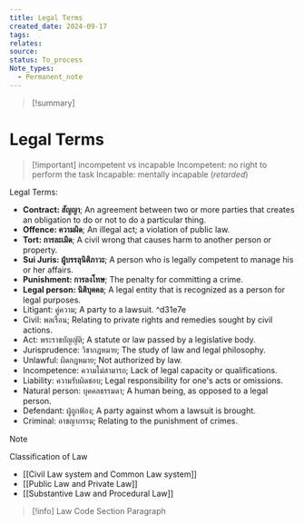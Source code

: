 ```yaml
---
title: Legal Terms
created_date: 2024-09-17
tags: 
relates: 
source: 
status: To_process
Note_types:
  - Permanent_note
---
```

> [!summary]
> 

# Legal Terms

> [!important] incompetent vs incapable
>  Incompetent: no right to perform the task
>  Incapable: mentally incapable (_retarded_)

Legal Terms:
- **Contract: สัญญา**; An agreement between two or more parties that creates an obligation to do or not to do a particular thing.
- **Offence: ความผิด**; An illegal act; a violation of public law.
- **Tort: การละเมิด**; A civil wrong that causes harm to another person or property.
- **Sui Juris: ผู้บรรลุนิติภาวะ**; A person who is legally competent to manage his or her affairs. 
- **Punishment: การลงโทษ**; The penalty for committing a crime.
- **Legal person: นิติบุคคล**; A legal entity that is recognized as a person for legal purposes.
- Litigant: คู่ความ; A party to a lawsuit. ^d31e7e
- Civil: พลเรือน; Relating to private rights and remedies sought by civil actions.
- Act: พระราชบัญญัติ; A statute or law passed by a legislative body.
- Jurisprudence: วิชากฎหมาย; The study of law and legal philosophy.
- Unlawful: ผิดกฎหมาย; Not authorized by law.
- Incompetence: ความไม่สามารถ; Lack of legal capacity or qualifications.
- Liability: ความรับผิดชอบ; Legal responsibility for one's acts or omissions.
- Natural person: บุคคลธรรมดา; A human being, as opposed to a legal person.
- Defendant: ผู้ถูกฟ้อง; A party against whom a lawsuit is brought.
- Criminal: อาชญากรรม; Relating to the punishment of crimes.

> [!note]
> Classification of Law
> - [[Civil Law system and Common Law system]]
> - [[Public Law and Private Law]]
> - [[Substantive Law and Procedural Law]]


> [!info]
> Law Code
> Section
> Paragraph 
